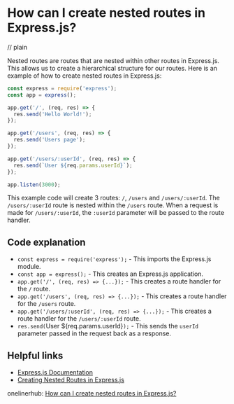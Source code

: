 # How can I create nested routes in Express.js?
// plain

Nested routes are routes that are nested within other routes in Express.js. This allows us to create a hierarchical structure for our routes. Here is an example of how to create nested routes in Express.js:

```js
const express = require('express');
const app = express();

app.get('/', (req, res) => {
  res.send('Hello World!');
});

app.get('/users', (req, res) => {
  res.send('Users page');
});

app.get('/users/:userId', (req, res) => {
  res.send(`User ${req.params.userId}`);
});

app.listen(3000);
```

This example code will create 3 routes: `/`, `/users` and `/users/:userId`. The `/users/:userId` route is nested within the `/users` route. When a request is made for `/users/:userId`, the `:userId` parameter will be passed to the route handler.

## Code explanation


- `const express = require('express');` - This imports the Express.js module.
- `const app = express();` - This creates an Express.js application.
- `app.get('/', (req, res) => {...});` - This creates a route handler for the `/` route.
- `app.get('/users', (req, res) => {...});` - This creates a route handler for the `/users` route.
- `app.get('/users/:userId', (req, res) => {...});` - This creates a route handler for the `/users/:userId` route.
- `res.send(`User ${req.params.userId}`);` - This sends the `userId` parameter passed in the request back as a response.

## Helpful links
- [Express.js Documentation](https://expressjs.com/en/guide/routing.html)
- [Creating Nested Routes in Express.js](https://medium.com/@jimmy_dee/creating-nested-routes-in-express-js-6c4e4f7d9b3e)

onelinerhub: [How can I create nested routes in Express.js?](https://onelinerhub.com/expressjs/how-can-i-create-nested-routes-in-express-js)